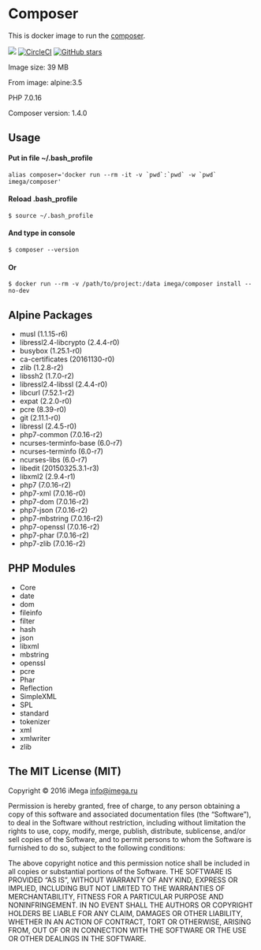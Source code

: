# Composer
This is docker image to run the [composer](https://getcomposer.org).

[![](https://images.microbadger.com/badges/image/imega/composer.svg)](http://microbadger.com/images/imega/composer "Get your own image badge on microbadger.com") [![CircleCI](https://circleci.com/gh/imega-docker/composer.svg?style=svg)](https://circleci.com/gh/imega-docker/composer) [![GitHub stars](https://img.shields.io/github/stars/badges/shields.svg?style=social&label=Star&maxAge=2592000)](https://github.com/imega-docker/composer)

Image size: 39 MB

From image: alpine:3.5

PHP 7.0.16

Composer version: 1.4.0

## Usage

#### Put in file ~/.bash_profile
```
alias composer='docker run --rm -it -v `pwd`:`pwd` -w `pwd` imega/composer'
```

#### Reload .bash_profile
```
$ source ~/.bash_profile
```

#### And type in console
```
$ composer --version
```

#### Or
```
$ docker run --rm -v /path/to/project:/data imega/composer install --no-dev
```

## Alpine Packages
  - musl (1.1.15-r6)
  - libressl2.4-libcrypto (2.4.4-r0)
  - busybox (1.25.1-r0)
  - ca-certificates (20161130-r0)
  - zlib (1.2.8-r2)
  - libssh2 (1.7.0-r2)
  - libressl2.4-libssl (2.4.4-r0)
  - libcurl (7.52.1-r2)
  - expat (2.2.0-r0)
  - pcre (8.39-r0)
  - git (2.11.1-r0)
  - libressl (2.4.5-r0)
  - php7-common (7.0.16-r2)
  - ncurses-terminfo-base (6.0-r7)
  - ncurses-terminfo (6.0-r7)
  - ncurses-libs (6.0-r7)
  - libedit (20150325.3.1-r3)
  - libxml2 (2.9.4-r1)
  - php7 (7.0.16-r2)
  - php7-xml (7.0.16-r0)
  - php7-dom (7.0.16-r2)
  - php7-json (7.0.16-r2)
  - php7-mbstring (7.0.16-r2)
  - php7-openssl (7.0.16-r2)
  - php7-phar (7.0.16-r2)
  - php7-zlib (7.0.16-r2)

## PHP Modules
  - Core
  - date
  - dom
  - fileinfo
  - filter
  - hash
  - json
  - libxml
  - mbstring
  - openssl
  - pcre
  - Phar
  - Reflection
  - SimpleXML
  - SPL
  - standard
  - tokenizer
  - xml
  - xmlwriter
  - zlib

## The MIT License (MIT)

Copyright © 2016 iMega <info@imega.ru>

Permission is hereby granted, free of charge, to any person obtaining a copy of this software and associated documentation files (the “Software”), to deal in the Software without restriction, including without limitation the rights to use, copy, modify, merge, publish, distribute, sublicense, and/or sell copies of the Software, and to permit persons to whom the Software is furnished to do so, subject to the following conditions:

The above copyright notice and this permission notice shall be included in all copies or substantial portions of the Software.
THE SOFTWARE IS PROVIDED “AS IS”, WITHOUT WARRANTY OF ANY KIND, EXPRESS OR IMPLIED, INCLUDING BUT NOT LIMITED TO THE WARRANTIES OF MERCHANTABILITY, FITNESS FOR A PARTICULAR PURPOSE AND NONINFRINGEMENT. IN NO EVENT SHALL THE AUTHORS OR COPYRIGHT HOLDERS BE LIABLE FOR ANY CLAIM, DAMAGES OR OTHER LIABILITY, WHETHER IN AN ACTION OF CONTRACT, TORT OR OTHERWISE, ARISING FROM, OUT OF OR IN CONNECTION WITH THE SOFTWARE OR THE USE OR OTHER DEALINGS IN THE SOFTWARE.
